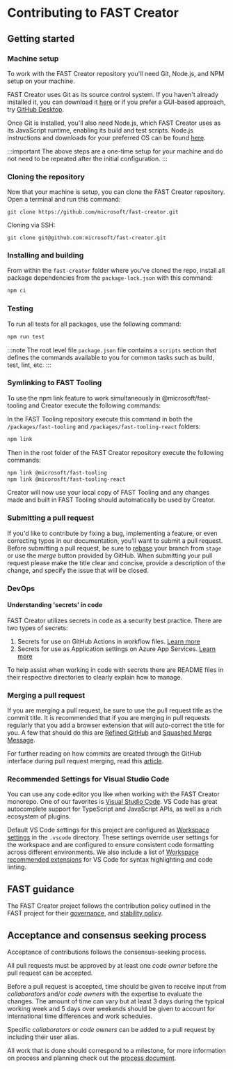 # Contributing to FAST Creator

## Getting started

### Machine setup

To work with the FAST Creator repository you'll need Git, Node.js, and NPM setup on your machine.

FAST Creator uses Git as its source control system. If you haven't already installed it, you can download it [here](https://git-scm.com/downloads) or if you prefer a GUI-based approach, try [GitHub Desktop](https://desktop.github.com/).

Once Git is installed, you'll also need Node.js, which FAST Creator uses as its JavaScript runtime, enabling its build and test scripts. Node.js instructions and downloads for your preferred OS can be found [here](https://nodejs.org/en/).

:::important
The above steps are a one-time setup for your machine and do not need to be repeated after the initial configuration.
:::

### Cloning the repository

Now that your machine is setup, you can clone the FAST Creator repository. Open a terminal and run this command:

```shell
git clone https://github.com/microsoft/fast-creator.git
```
Cloning via SSH:

```shell
git clone git@github.com:microsoft/fast-creator.git
```

### Installing and building

From within the `fast-creator` folder where you've cloned the repo, install all package dependencies from the `package-lock.json` with this command:

```bash
npm ci
```

### Testing

To run all tests for all packages, use the following command:

```bash
npm run test
```

:::note
The root level file `package.json` file contains a `scripts` section that defines the commands available to you for common tasks such as build, test, lint, etc.
:::

### Symlinking to FAST Tooling

To use the npm link feature to work simultaneously in @microsoft/fast-tooling and Creator execute the following commands:

In the FAST Tooling repository execute this command in both the `/packages/fast-tooling` and `/packages/fast-tooling-react` folders:
```bash
npm link
```

Then in the root folder of the FAST Creator repository execute the following commands:
```bash
npm link @microsoft/fast-tooling
npm link @micorosft/fast-tooling-react
```

Creator will now use your local copy of FAST Tooling and any changes made and built in FAST Tooling should automatically be used by Creator.

### Submitting a pull request

If you'd like to contribute by fixing a bug, implementing a feature, or even correcting typos in our documentation, you'll want to submit a pull request. Before submitting a pull request, be sure to [rebase](https://www.atlassian.com/git/tutorials/merging-vs-rebasing) your branch from `stage` or use the *merge* button provided by GitHub.
When submitting your pull request please make the title clear and concise, provide a description of the change, and specify the issue that will be closed.

### DevOps

#### Understanding 'secrets' in code
FAST Creator utilizes secrets in code as a security best practice. There are two types of secrets:
1. Secrets for use on GitHub Actions in workflow files. [Learn more](`./.github/CONFIGURATION.md`)
2. Secrets for use as Application settings on Azure App Services. [Learn more](`./build/README.md`)

To help assist when working in code with secrets there are README files in their respective directories to clearly explain how to manage.

### Merging a pull request

If you are merging a pull request, be sure to use the pull request title as the commit title. It is recommended that if you are merging in pull requests regularly that you add a browser extension that will auto-correct the title for you. A few that should do this are [Refined GitHub](https://github.com/sindresorhus/refined-github) and [Squashed Merge Message](https://github.com/zachwhaley/squashed-merge-message).

For further reading on how commits are created through the GitHub interface during pull request merging, read this [article](https://docs.github.com/en/github/collaborating-with-pull-requests/incorporating-changes-from-a-pull-request/merging-a-pull-request#merging-a-pull-request).

### Recommended Settings for Visual Studio Code

You can use any code editor you like when working with the FAST Creator monorepo. One of our favorites is [Visual Studio Code](https://code.visualstudio.com/). VS Code has great autocomplete support for TypeScript and JavaScript APIs, as well as a rich ecosystem of plugins.

Default VS Code settings for this project are configured as [Workspace settings](https://code.visualstudio.com/docs/getstarted/settings) in the `.vscode` directory. These settings override user settings for the workspace and are configured to ensure consistent code formatting across different environments. We also include a list of [Workspace recommended extensions](https://code.visualstudio.com/docs/editor/extension-marketplace#_workspace-recommended-extensions) for VS Code for syntax highlighting and code linting.

## FAST guidance

The FAST Creator project follows the contribution policy outlined in the FAST project for their [governance](https://github.com/microsoft/fast/blob/master/CONTRIBUTING.md#governance), and [stability policy](https://github.com/microsoft/fast/blob/master/CONTRIBUTING.md#stability-policy).

## Acceptance and consensus seeking process

Acceptance of contributions follows the consensus-seeking process.

All pull requests must be approved by at least one *code owner* before the pull request can be accepted.

Before a pull request is accepted, time should be given to receive input from *collaborators* and/or *code owners* with the expertise to evaluate the changes. The amount of time can vary but at least 3 days during the typical working week and 5 days over weekends should be given to account for international time differences and work schedules.

Specific *collaborators* or *code owners*  can be added to a pull request by including their user alias.

All work that is done should correspond to a milestone, for more information on process and planning check out the [process document](./PROCESS.md).
